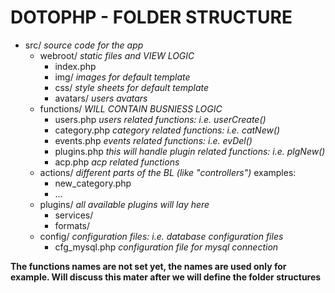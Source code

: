 DOTOPHP - FOLDER STRUCTURE
===========================

* src/    _source code for the app_
    * webroot/    _static files and VIEW LOGIC_                    
        * index.php 
        * img/    _images for default template_
        * css/    _style sheets for default template_
        * avatars/    _users avatars_
    * functions/    _WILL CONTAIN BUSNIESS LOGIC_
        * users.php    _users related functions: i.e. userCreate()_
        * category.php    _category related functions: i.e. catNew()_
        * events.php    _events related functions: i.e. evDel()_
        * plugins.php    _this will handle plugin related functions: i.e.
	  plgNew()_
        * acp.php _acp related functions_
    * actions/    _different parts of the BL (like "controllers")_
        examples:
        * new_category.php
        * ...
    * plugins/    _all available plugins will lay here_
        * services/
        * formats/
    * config/    _configuration files: i.e. database configuration files_
        * cfg_mysql.php _configuration file for mysql connection_

**The functions names are not set yet, the names are used only for example.
Will discuss this mater after we will define the folder structures**